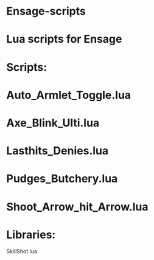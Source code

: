 Ensage-scripts
==============
Lua scripts for Ensage
==============
Scripts:
==============
Auto_Armlet_Toggle.lua
==============
Axe_Blink_Ulti.lua	
==============
Lasthits_Denies.lua
==============
Pudges_Butchery.lua
==============
Shoot_Arrow_hit_Arrow.lua
==============
Libraries:
==============
SkillShot.lua
